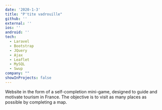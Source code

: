 ```yaml
---
date: '2020-1-3'
title: "P'tite vadrouille"
github: ''
external: ''
ios: ''
android: ''
tech:
  - Laravel
  - Bootstrap
  - JQuery
  - Ajax
  - Leaflet
  - MySQL
  - Swup
company: ""
showInProjects: false
---
```

Website in the form of a self-completion mini-game, designed to guide and motivate tourism in France. The objective is to visit as many places as possible by completing a map.